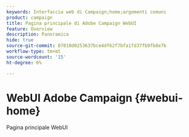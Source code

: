 ```yaml
---
keywords: Interfaccia web di Campaign;home;argomenti comuni
product: campaign
title: Pagina principale di Adobe Campaign WebUI
feature: Overview
description: Panoramica
hide: true
source-git-commit: 07010d0253637bce4df62f7bfa1fd37fb9fb8e7b
workflow-type: tm+mt
source-wordcount: '15'
ht-degree: 6%

---
```


# WebUI Adobe Campaign {#webui-home}

Pagina principale WebUI



